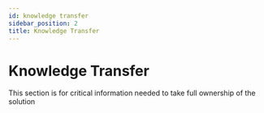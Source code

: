 ```yaml
---
id: knowledge transfer
sidebar_position: 2
title: Knowledge Transfer
---
```


# Knowledge Transfer
This section is for critical information needed to take full ownership of the solution 
